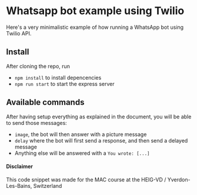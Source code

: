 # Whatsapp bot example using Twilio

Here's a very minimalistic example of how running a WhatsApp bot using Twilio API.

## Install
After cloning the repo, run
- `npm install` to install depencencies
- `npm run start` to start the express server

## Available commands
After having setup everything as explained in the document, you will be able to send those messages:
- `image`, the bot will then answer with a picture message
- `delay` where the bot will first send a response, and then send a delayed message
- Anything else will be answered with a `You wrote: [...]`

#### Disclaimer
This code snippet was made for the MAC course at the HEIG-VD / Yverdon-Les-Bains, Switzerland
